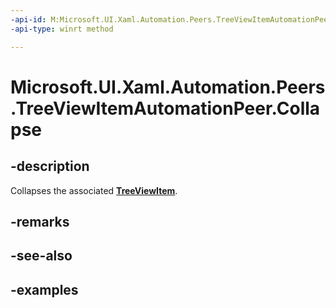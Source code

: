```yaml
---
-api-id: M:Microsoft.UI.Xaml.Automation.Peers.TreeViewItemAutomationPeer.Collapse
-api-type: winrt method

---
```

<!-- Method syntax.
public void TreeViewItemAutomationPeer.Collapse()
-->

# Microsoft.UI.Xaml.Automation.Peers.TreeViewItemAutomationPeer.Collapse



## -description
Collapses the associated **[TreeViewItem](/uwp/api/windows.ui.xaml.controls.treeviewitem)**.



## -remarks



## -see-also



## -examples



